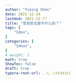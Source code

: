 ```yaml
---
author: "Yiming Shen"
date: 2021-12-24
lastmod: 2021-12-??
title: "信息安全是干什么的？"
tags: [
    "Idea",
]
categories: [
    "Ideas", 
]
# weight: 1
math: true
ShowToc: false
draft: true
typora-root-url: ..\..\static\
---
```


